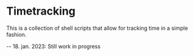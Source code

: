 # Timetracking
This is a collection of shell scripts that allow for tracking time in a simple fashion.

-- 18. jan. 2023: Still work in progress


